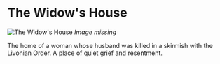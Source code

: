 # The Widow's House

![The Widow's House](../../assets/buildings/widows_house.png)
*Image missing*

The home of a woman whose husband was killed in a skirmish with the Livonian Order. A place of quiet grief and resentment.
